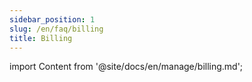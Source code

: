 ```yaml
---
sidebar_position: 1
slug: /en/faq/billing
title: Billing
---
```

import Content from '@site/docs/en/manage/billing.md';

<Content />

